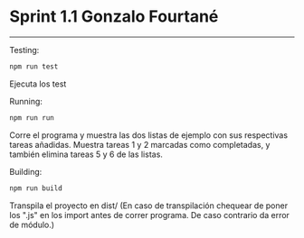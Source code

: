 # Sprint 1.1 Gonzalo Fourtané

---

Testing:

```sh
npm run test
```
Ejecuta los test

Running:

```sh
npm run run
```
Corre el programa y muestra las dos listas de ejemplo con sus respectivas tareas añadidas. 
Muestra tareas 1 y 2 marcadas como completadas,
y también elimina tareas 5 y 6 de las listas.


Building:

```sh
npm run build
```

Transpila el proyecto en dist/
(En caso de transpilación chequear de poner los ".js" en los import antes de correr programa. De caso contrario da error de módulo.)
